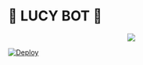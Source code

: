 # 🤍 LUCY BOT 🤍

 <p align="center">
  <img src="https://telegra.ph/file/94d4c528ae0770ea2c8fd.jpg">
</p>


[![Deploy](https://www.herokucdn.com/deploy/button.svg)](https://heroku.com/deploy?template=https://github.com/Blazeboy87578/BLAZEMANAGEMENTROBOT) 


